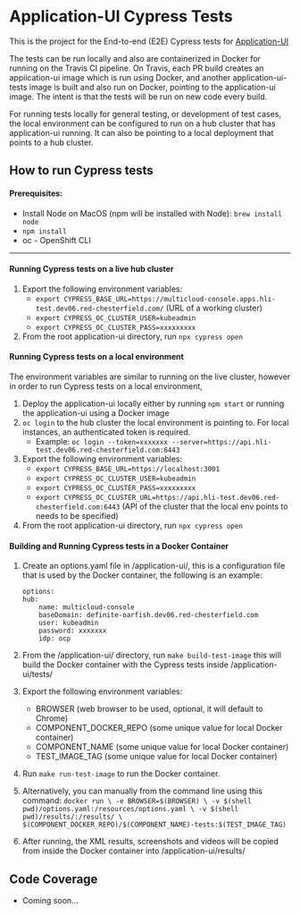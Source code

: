 
# Application-UI Cypress Tests

This is the project for the End-to-end (E2E) Cypress tests for [Application-UI](https://github.com/open-cluster-management/application-ui)

The tests can be run locally and also are containerized in Docker for running on the Travis CI pipeline. On Travis, each PR build creates an appiication-ui image which is run using Docker, and another application-ui-tests image is built and also run on Docker, pointing to the application-ui image. The intent is that the tests will be run on new code every build.

For running tests locally for general testing, or development of test cases, the local environment can be configured to run on a hub cluster that has application-ui running. It can also be pointing to a local deployment that points to a hub cluster.

## How to run Cypress tests

#### Prerequisites:
- Install Node on MacOS (npm will be installed with Node): `brew install node`
- `npm install`
- oc - OpenShift CLI
---

#### Running Cypress tests on a live hub cluster

1. Export the following environment variables:
	- `export CYPRESS_BASE_URL=https://multicloud-console.apps.hli-test.dev06.red-chesterfield.com/` (URL of a working cluster)
	- `export CYPRESS_OC_CLUSTER_USER=kubeadmin`
	- `export CYPRESS_OC_CLUSTER_PASS=xxxxxxxxx`
2. From the root application-ui directory, run `npx cypress open`

#### Running Cypress tests on a local environment

The environment variables are similar to running on the live cluster, however in order to run Cypress tests on a local environment, 

1. Deploy the application-ui locally either by running `npm start` or running the application-ui using a Docker image
2. `oc login` to the hub cluster the local environment is pointing to. For local instances, an authenticated token is required.  
	- Example: `oc login --token=xxxxxxx --server=https://api.hli-test.dev06.red-chesterfield.com:6443`
3. Export the following environment variables:
	- `export CYPRESS_BASE_URL=https://localhost:3001`
	- `export CYPRESS_OC_CLUSTER_USER=kubeadmin`
	- `export CYPRESS_OC_CLUSTER_PASS=xxxxxxxxx`
	- `export CYPRESS_OC_CLUSTER_URL=https://api.hli-test.dev06.red-chesterfield.com:6443` (API of the cluster that the local env points to needs to be specified)
4. From the root application-ui directory, run `npx cypress open`

#### Building and Running Cypress tests in a Docker Container

1. Create an options.yaml file in /application-ui/, this is a configuration file that is used by the Docker container, the following is an example: 

       options:
       hub:
	       name: multicloud-console
	       baseDomain: definite-oarfish.dev06.red-chesterfield.com
	       user: kubeadmin
	       password: xxxxxxx
	       idp: ocp

2. From the /application-ui/ directory, run `make build-test-image` this will build the Docker container with the Cypress tests inside /application-ui/tests/
3. Export the following environment variables:
	- BROWSER (web browser to be used, optional, it will default to Chrome)
	- COMPONENT_DOCKER_REPO (some unique value for local Docker container)
	- COMPONENT_NAME (some unique value for local Docker container)
	- TEST_IMAGE_TAG (some unique value for local Docker container)
4. Run `make run-test-image` to run the Docker container. 
5. Alternatively, you can manually from the command line using this command: `docker run \
	-e BROWSER=$(BROWSER) \
	-v $(shell pwd)/options.yaml:/resources/options.yaml \
	-v $(shell pwd)/results/:/results/ \
	$(COMPONENT_DOCKER_REPO)/$(COMPONENT_NAME)-tests:$(TEST_IMAGE_TAG)`
6. After running, the XML results, screenshots and videos will be copied from inside the Docker container into /application-ui/results/

## Code Coverage

- Coming soon...

